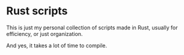 # Rust scripts

This is just my personal collection of scripts made in Rust, usually for
efficiency, or just organization.

And yes, it takes a lot of time to compile.
